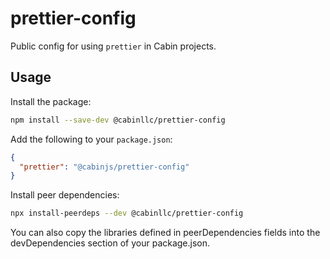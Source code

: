 # prettier-config
Public config for using `prettier` in Cabin projects.

## Usage

Install the package:

```bash
npm install --save-dev @cabinllc/prettier-config
```

Add the following to your `package.json`:

```json
{
  "prettier": "@cabinjs/prettier-config"
}
```

Install peer dependencies:

```bash
npx install-peerdeps --dev @cabinllc/prettier-config
```

You can also copy the libraries defined in peerDependencies fields into the devDependencies section of your package.json.